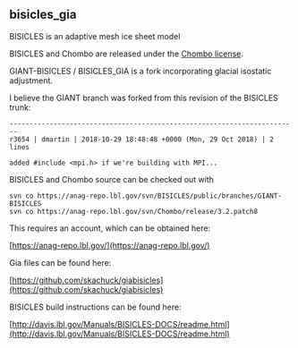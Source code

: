 ## bisicles_gia

BISICLES is an adaptive mesh ice sheet model

BISICLES and Chombo are released under the [Chombo license](LICENSE).

GIANT-BISICLES / BISICLES_GIA is a fork incorporating
glacial isostatic adjustment.

I believe the GIANT branch was forked from this revision of the BISICLES trunk:

```
------------------------------------------------------------------------
r3654 | dmartin | 2018-10-29 18:48:48 +0000 (Mon, 29 Oct 2018) | 2 lines
 
added #include <mpi.h> if we're building with MPI...
```

BISICLES and Chombo source can be checked out with

```
svn co https://anag-repo.lbl.gov/svn/BISICLES/public/branches/GIANT-BISICLES
svn co https://anag-repo.lbl.gov/svn/Chombo/release/3.2.patch8
```

This requires an account, which can be obtained here:

[https://anag-repo.lbl.gov/](https://anag-repo.lbl.gov/)

Gia files can be found here:

[https://github.com/skachuck/giabisicles](https://github.com/skachuck/giabisicles)

BISICLES build instructions can be found here:

[http://davis.lbl.gov/Manuals/BISICLES-DOCS/readme.html](http://davis.lbl.gov/Manuals/BISICLES-DOCS/readme.html)
